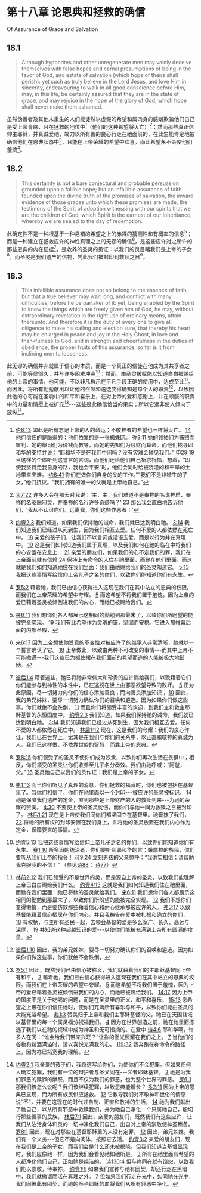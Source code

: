 # 第十八章 论恩典和拯救的确信

Of Assurance of Grace and Salvation

## 18.1

> Although hypocrites and other unregenerate men may vainly deceive themselves with false hopes and carnal presumptions of being in the favor of God, and estate of salvation (which hope of theirs shall perish): yet such as truly believe in the Lord Jesus, and love Him in sincerity, endeavouring to walk in all good conscience before Him, may, in this life, be certainly assured that they are in the state of grace, and may rejoice in the hope of the glory of God, which hope shall never make them ashamed.

虽然伪善者及其他未重生的人们能徒然以虚假的希望和属肉身的臆断欺骗他们自己是受上帝青睐，且在拯救的地位中[^18-1]（他们的这种希望将灭亡）[^18-2]：然而那些真正信仰主耶稣，并真诚爱祂，竭力以所有善的良心行走在祂面前的，在此生能肯定地被确信他们在恩典状态中[^18-3]，且能在上帝荣耀的希望中欢喜，而此希望永不会使他们羞愧[^18-4]。

[^18-1]: [伯8:13](https://biblehub.com/job/8-13.htm) 如此是所有忘记上帝的人的命运；不敬神者的希望也一样将灭亡。 [14](https://biblehub.com/job/8-14.htm) 他们信任的是脆弱的；他们依靠的是一张蜘蛛网。 [弥3:11](https://biblehub.com/micah/3-11.htm) 她的领袖们为贿赂而审判，她的祭司们为价钱而教导，而她的先知们为钱财而算命。而他们找寻耶和华的支持并说：“耶和华不是在我们中间吗？没有灾难会碰见我们。” [申29:19](https://biblehub.com/deuteronomy/29-19.htm) 当这样的个体听到这誓言的言词，而他们还给他们自己祈求祝福，想着，“即使我坚持走我自身的路，我也会平安”时，他们会同时给被浇灌的和干旱的土地带来灾难。 [约8:41](https://biblehub.com/john/8-41.htm) 你们在做你们自身的父的工作。”“我们不是非婚生的子女，”他们抗议。“我们拥有的唯一的父就是上帝祂自己。”

[^18-2]: [太7:22](https://biblehub.com/matthew/7-22.htm) 许多人会在那天对我说：‘主，主，我们难道不是奉祢的名说神启、奉祢的名驱除邪灵，并奉祢的名行许多奇迹吗？’ [23](https://biblehub.com/matthew/7-23.htm) 那么我会直白地告诉他们，‘我从不认识你们。远离我，你们这些作恶者！’

[^18-3]: [约壹2:3](https://biblehub.com/1_john/2-3.htm) 我们知道，如果我们保持祂的诫命，我们就已达到明白祂。 [3:14](https://biblehub.com/1_john/3-14.htm) 我们知道我们已经过从死到生，因为我们相互去爱。任何不爱的人都依然在死亡中。 [18](https://biblehub.com/1_john/3-18.htm) 亲爱的孩子们，让我们不以言词或话语去爱，而是以行为并在真理中。 [19](https://biblehub.com/1_john/3-19.htm) 这是我们如何知道我们属于真理，以及我们如何在祂的临在中将我们的心安置在安息上： [21](https://biblehub.com/1_john/3-21.htm) 亲爱的朋友们，如果我们的心不定我们的罪，我们在上帝面前就有信赖 [24](https://biblehub.com/1_john/3-24.htm) 保持上帝命令的人住在祂里面，而祂在他们里面。而这就是我们如何知道祂住在我们里面：我们由祂赐给我们的圣灵知道它。 [5:13](https://biblehub.com/1_john/5-13.htm) 我把这些事情写给信仰上帝儿子之名的你们，以致你们能知道你们有永生。

[^18-4]: [罗5:2](https://biblehub.com/romans/5-2.htm) 藉着祂，我们已由信心获得进入这现在我们在其中站立的恩典的权限。而我们在上帝荣耀的希望中夸耀。 [5](https://biblehub.com/romans/5-5.htm) 而这希望不将我们置于羞愧，因为上帝的爱已藉着圣灵被倾倒进我们的内心，而祂已被赐给我们。

## 18.2

> This certainty is not a bare conjectural and probable persuasion grounded upon a fallible hope; but an infallible assurance of faith founded upon the divine truth of the promises of salvation, the inward evidence of those graces unto which these promises are made, the testimony of the Spirit of adoption witnessing with our spirits that we are the children of God, which Spirit is the earnest of our inheritance, whereby we are sealed to the day of redemption.

此确定性不是一种根基于一种易错的希望之上的赤裸的猜测性和有概率的信念[^18-5]；而是一种建立在拯救应许的神性真理之上的无谬的确信[^18-6]，是这些应许对之所许的那些恩典的内在证据[^18-7]，是收养的圣灵的见证：以我们的灵目睹我们是上帝的子女[^18-8]，而圣灵是我们遗产的信物，凭此我们被封印到救赎之日[^18-9]。

[^18-5]: [来6:11](https://biblehub.com/hebrews/6-11.htm) 我们想你们各人都展示这相同的勤勉到那最末了，以致你们所盼望的能被完全实现。 [19](https://biblehub.com/hebrews/6-19.htm) 我们有此希望作为灵魂的锚，坚固而安稳。它进入那帷幕后面的内部圣殿，

[^18-6]: [来6:17](https://biblehub.com/hebrews/6-17.htm) 因为上帝想使祂旨意的不变性对被应许了的继承人非常清晰，祂就以一个誓言确认了它。 [18](https://biblehub.com/hebrews/6-18.htm) 上帝做此，以致由两种不可改变的事情---而其中上帝不可能撒谎---我们这些已为抓住摆在我们面前的希望而逃的人能被极大地鼓励。

[^18-7]: [彼后1:4](https://biblehub.com/2_peter/1-4.htm) 藉着这些，祂已将祂非常伟大和珍贵的应许赐给我们，以致藉着它们你们能参与到神性的本性中，已在逃脱在世上由邪恶欲望导致的败坏。 [5](https://biblehub.com/2_peter/1-5.htm) 正为此原因，尽一切努力向你们的信心添加善良；而向善良添加知识； [10](https://biblehub.com/2_peter/1-10.htm) 因此，我的弟兄姊妹，要尽一切努力确认你们的召唤和遴选。因为如果你们做这些事，你们就绝不会跌倒， [11](https://biblehub.com/2_peter/1-11.htm) 而且你们将领受丰富的欢迎，到我们主和救主耶稣基督的永恒国度中。 [约壹2:3](https://biblehub.com/1_john/2-3.htm) 我们知道，如果我们保持祂的诫命，我们就已达到明白祂。 [3:14](https://biblehub.com/1_john/3-14.htm) 我们知道我们已经过从死到生，因为我们相互去爱。任何不爱的人都依然在死亡中。 [林后1:12](https://biblehub.com/2_corinthians/1-12.htm) 现在，这是我们的夸耀：我们的良心作证，我们已在世界上，尤其是在我们与你们的关系中，以正直和敬神的真诚为人。我们已这样做，不依靠世俗的智慧，而靠上帝的恩典。

[^18-8]: [罗8:15](https://biblehub.com/romans/8-15.htm) 你们领受了的圣灵不使你们成为奴隶，以致你们再次生活在畏惧中；相反，你们领受的圣灵让你们收养至儿子名分奏效。我们由祂呼喊：“阿爸，父。” [16](https://biblehub.com/romans/8-16.htm) 圣灵祂自己以我们的灵作证：我们是上帝的子女。

[^18-9]: [弗1:13](https://biblehub.com/ephesians/1-13.htm) 而当你们听见了真理的消息，你们拯救的福音时，你们也被包括在基督里了。当你们相信了，你们在祂里面以一个封印---被应许的圣灵被标记， [14](https://biblehub.com/ephesians/1-14.htm) 祂是保障我们遗产的定金，直到那些是上帝财产的人的救赎到来---为祂的荣耀的赞美。 [4:30](https://biblehub.com/ephesians/4-30.htm) 不要使上帝的圣灵忧伤，而你们与祂一同为救赎之日被封印了。 [林后1:21](https://biblehub.com/2_corinthians/1-21.htm) 现在是上帝使我们同你们都坚固立在基督里。祂膏抹了我们， [22](https://biblehub.com/2_corinthians/1-22.htm) 将祂的所有权的封印安置在我们身上，并将祂的圣灵放置在我们内心作为定金，保障要来的事情。

## 18.3

> This infallible assurance does not so belong to the essence of faith, but that a true believer may wait long, and conflict with many difficulties, before he be partaker of it: yet, being enabled by the Spirit to know the things which are freely given him of God, he may, without extraordinary revelation in the right use of ordinary means, attain thereunto. And therefore it is the duty of every one to give all diligence to make his calling and election sure, that thereby his heart may be enlarged in peace and joy in the Holy Ghost, in love and thankfulness to God, and in strength and cheerfulness in the duties of obedience, the proper fruits of this assurance; so far is it from inclining men to looseness.

此无谬的确信并非就属于信心的本质，而是一个真正的信徒在他成为其共享者之前，可能等侯很久，并与许多困难冲突[^18-10]：然而，由圣灵被赋能以知道白白被赐给他的上帝的事情，他可能，不以非凡启示在平凡手段正确的使用中，达成至此[^18-11]。而因此，将所有勤勉献出以让他的召唤和遴选变得确知是每个人的职责[^18-12]，以致因此他的心可能在圣魂中的和平和喜乐上，在对上帝的爱和感谢上，并在顺服的职责中的力量和情愿上被扩充[^18-13]---这些是此确信恰当的果实；所以它远非使人倾向于放纵[^18-14]。

[^18-10]: [约壹5:13](https://biblehub.com/1_john/5-13.htm) 我把这些事情写给信仰上帝儿子之名的你们，以致你们能知道你们有永生。 [赛1:10](https://biblehub.com/isaiah/1-10.htm) 所多玛的统治者，你们要听到耶和华的言；蛾摩拉的族民，你们要听从我们上帝的指令！ [可9:24](https://biblehub.com/mark/9-24.htm) 立刻男孩的父亲惊呼：“我确实相信；请帮助我克服我的不信！” （参见[诗88](https://biblehub.com/niv/psalms/88.htm)； [诗77](https://biblehub.com/niv/psalms/77.htm)）

[^18-11]: [林前2:12](https://biblehub.com/1_corinthians/2-12.htm) 我们已领受的不是世界的灵，而是源自上帝的圣灵，以致我们能理解上帝已白白赐给我们什么。 [约壹4:13](https://biblehub.com/1_john/4-13.htm) 这就是我们如何知道我们住在祂里面，而祂在我们里面：祂已将祂的圣灵献给我们。 [来6:11](https://biblehub.com/hebrews/6-11.htm) 我们想你们各人都展示这相同的勤勉到那最末了，以致你们所盼望的能被完全实现。 [12](https://biblehub.com/hebrews/6-12.htm) 我们不想你们变得懒惰，而是要仿效那些藉着信心和耐心继承那被应许的人。 [弗3:17](https://biblehub.com/ephesians/3-17.htm) 以致基督能藉着信心栖居在你们内心。并且我祷告在爱中被扎根和确立的你们， [18](https://biblehub.com/ephesians/3-18.htm) 有权柄，与主所有圣民一起，去领会基督的爱是多么宽广、长久、高远与深厚， [19](https://biblehub.com/ephesians/3-19.htm) 并知道这种超越知识的爱---以使你们能被充满到上帝所有圆满的度量。

[^18-12]: [彼后1:10](https://biblehub.com/2_peter/1-10.htm) 因此，我的弟兄姊妹，要尽一切努力确认你们的召唤和遴选。因为如果你们做这些事，你们就绝不会跌倒，

[^18-13]: [罗5:1](https://biblehub.com/romans/5-1.htm) 因此，既然我们已由信心被称义，我们就藉着我们的主耶稣基督同上帝有和平， [2](https://biblehub.com/romans/5-2.htm) 藉着祂，我们已由信心获得进入这现在我们在其中站立的恩典的权限。而我们在上帝荣耀的希望中夸耀。 [5](https://biblehub.com/romans/5-5.htm) 而这希望不将我们置于羞愧，因为上帝的爱已藉着圣灵被倾倒进我们的内心，而祂已被赐给我们。 [14:17](https://biblehub.com/romans/14-17.htm) 因为上帝的国度不是关于吃喝的问题，而是在圣灵里的正义、和平和喜乐， [15:13](https://biblehub.com/romans/15-13.htm) 愿希望之上帝在你们信任祂时，使你们充满所有喜乐与和平，以致你们能由圣灵的大能充溢希望。 [弗1:3](https://biblehub.com/ephesians/1-3.htm) 赞美归于上帝和我们主耶稣基督的父，祂已在天国辖域以基督里的每一个属灵福分祝福我们。 [4](https://biblehub.com/ephesians/1-4.htm) 因为在世界创造之前，祂在祂里面拣选了我们以在祂的视域中成为神圣和无可指摘的。在爱中 [诗4:6](https://biblehub.com/psalms/4-6.htm) 耶和华啊，许多人在问：“谁会给我们带来兴旺？”让祢的面光照耀在我们之上。 [7](https://biblehub.com/psalms/4-7.htm) 当他们的谷物和新酒满溢时，请以喜悦充满我的心。 [119:32](https://biblehub.com/psalms/119-32.htm) 我奔跑在祢命令的路径上，因为祢已拓宽我的理解。

[^18-14]: [约壹2:1](https://biblehub.com/1_john/2-1.htm) 我亲爱的孩子们，我将这写给你们，为使你们不会犯罪。但如果任何人确实犯罪，我们有一位的辩护者与圣父同在---义者耶稣基督。 [2](https://biblehub.com/1_john/2-2.htm) 祂是为我们罪恶的赎罪的献祭，而且不仅为我们的罪恶，也为整个世界的罪恶。 [罗6:1](https://biblehub.com/romans/6-1.htm) 那我们该怎么说呢？我们该继续犯罪，以致恩典能增长？ [多2:11](https://biblehub.com/titus/2-11.htm) 因为上帝的恩典已显现，而为所有族民供应拯救。 [12](https://biblehub.com/titus/2-12.htm) 它教导我们对不敬神和世俗的情感说“不”，并要在这现在的时代过自制、正直和敬神的生活， [14](https://biblehub.com/titus/2-14.htm) 祂为我们献出了祂自己，以从所有邪恶中救赎我们，并为祂自己净化一个只属祂自己，殷切行那些善事的民族。 [林后7:1](https://biblehub.com/2_corinthians/7-1.htm) 因此，亲爱的朋友们，既然我们有这些应许，让我们从沾污身体和灵的一切中净化我们自己，出自对上帝的崇敬使神圣臻备。 [罗8:1](https://biblehub.com/romans/8-1.htm) 因此，现在对那些在基督耶稣里的人没有定罪， [12](https://biblehub.com/romans/8-12.htm) 因此，弟兄姊妹，我们有一个义务---但它不是向肉体，按照它去活。 [约壹3:2](https://biblehub.com/1_john/3-2.htm) 亲爱的朋友们，现在我们是上帝的子女，而我们会是什么还未被揭晓。但我们知道当基督显现时，我们应像祂一样，因为我们会看见祂如祂所是。 [3](https://biblehub.com/1_john/3-3.htm) 所有在祂里面有希望的人都净化他们自己，正如祂是纯洁的。 [诗130:4](https://biblehub.com/psalms/130-4.htm) 但与祢同在就有饶恕，以致我们能以崇敬，侍奉祢。 [约壹1:6](https://biblehub.com/1_john/1-6.htm) 如果我们宣称与祂有团契，却还行走在黑暗中，我们就撒谎而活在真理之外。 [7](https://biblehub.com/1_john/1-7.htm) 但如果我们行走在光中，如同祂在光中，我们同彼此有团契，而祂的圣子耶稣的血将我们从所有罪恶中净化。